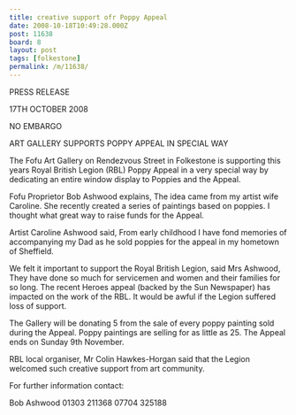 ```yaml
---
title: creative support ofr Poppy Appeal
date: 2008-10-18T10:49:28.000Z
post: 11638
board: 8
layout: post
tags: [folkestone]
permalink: /m/11638/
---
```

PRESS RELEASE


17TH OCTOBER 2008


NO EMBARGO


ART GALLERY SUPPORTS POPPY APPEAL IN SPECIAL WAY

The Fofu Art Gallery on Rendezvous Street in Folkestone is supporting this years Royal British Legion (RBL) Poppy Appeal in a very special way by dedicating an entire window display to Poppies and the Appeal.

Fofu Proprietor Bob Ashwood explains, The idea came from my artist wife Caroline. She recently created a series of paintings based on poppies. I thought what great way to raise funds for the Appeal.

Artist Caroline Ashwood said, From early childhood I have fond memories of accompanying my Dad as he sold poppies for the appeal in my hometown of Sheffield. 

We felt it important to support the Royal British Legion, said Mrs Ashwood, They have done so much for servicemen and women and their families for so long. The recent Heroes appeal (backed by the Sun Newspaper) has impacted on the work of the RBL. It would be awful if the Legion suffered loss of support.

The Gallery will be donating 5 from the sale of every poppy painting sold during the Appeal. Poppy paintings are selling for as little as 25. The Appeal ends on Sunday 9th November.

RBL local organiser, Mr Colin Hawkes-Horgan said that the Legion welcomed such creative support from art community.



For further information contact:

Bob Ashwood
01303 211368
07704 325188
